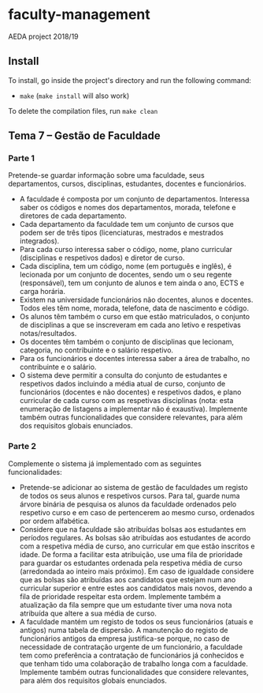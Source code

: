 # faculty-management
AEDA project 2018/19

## Install
To install, go inside the project's directory and run the following command:
- `make` (`make install` will also work)


To delete the compilation files, run `make clean`


## Tema 7 – Gestão de Faculdade
### Parte 1
Pretende-se guardar informação sobre uma faculdade, seus departamentos, cursos, 
disciplinas, estudantes, docentes e funcionários. 
- A faculdade é composta por um conjunto de departamentos. Interessa saber os 
códigos e nomes dos departamentos, morada, telefone e diretores de cada 
departamento.
- Cada departamento da faculdade tem um conjunto de cursos que podem ser de 
três tipos (licenciaturas, mestrados e mestrados integrados). 
- Para cada curso interessa saber o código, nome, plano curricular (disciplinas 
e respetivos dados) e diretor de curso. 
- Cada disciplina, tem um código, nome (em português e inglês), é lecionada por 
um conjunto de docentes, sendo um o seu regente (responsável), tem um conjunto 
de alunos e tem ainda o ano, ECTS e carga horária.
- Existem na universidade funcionários não docentes, alunos e docentes. Todos 
eles têm nome, morada, telefone, data de nascimento e código. 
- Os alunos têm também o curso em que estão matriculados, o conjunto de 
disciplinas a que se inscreveram em cada ano letivo e respetivas 
notas/resultados. 
- Os docentes têm também o conjunto de disciplinas que lecionam, categoria, 
no contribuinte e o salário respetivo. 
- Para os funcionários e docentes interessa saber a área de trabalho, no 
contribuinte e o salário.
- O sistema deve permitir a consulta do conjunto de estudantes e respetivos 
dados incluindo a média atual de curso, conjunto de funcionários (docentes e 
não docentes) e respetivos dados, e plano curricular de cada curso com as 
respetivas disciplinas (nota: esta enumeração de listagens a implementar não 
é exaustiva).
Implemente também outras funcionalidades que considere relevantes, para além 
dos requisitos globais enunciados.

### Parte 2
Complemente o sistema já implementado com as seguintes funcionalidades:
- Pretende-se adicionar ao sistema de gestão de faculdades um registo de todos 
os seus alunos e respetivos cursos. Para tal, guarde numa árvore binária de 
pesquisa os alunos da faculdade ordenados pelo respetivo curso e em caso de 
pertencerem ao mesmo curso, ordenados por ordem alfabética.
- Considere que na faculdade são atribuídas bolsas aos estudantes em períodos 
regulares. As bolsas são atribuídas aos estudantes de acordo com a respetiva 
média de curso, ano curricular em que estão inscritos e idade. De forma a 
facilitar esta atribuição, use uma fila de prioridade para guardar os 
estudantes ordenada pela respetiva média de curso (arredondada ao inteiro 
mais próximo). Em caso de igualdade considere que as bolsas são atribuídas 
aos candidatos que estejam num ano curricular superior e entre estes aos 
candidatos mais novos, devendo a fila de prioridade respeitar esta ordem. 
Implemente também a atualização da fila sempre que um estudante tiver uma nova 
nota atribuída que altere a sua média de curso.
- A faculdade mantém um registo de todos os seus funcionários (atuais e 
antigos) numa tabela de dispersão. A manutenção do registo de funcionários 
antigos da empresa justifica-se porque, no caso de necessidade de contratação 
urgente de um funcionário, a faculdade tem como preferência a contratação de 
funcionários já conhecidos e que tenham tido uma colaboração de trabalho longa 
com a faculdade.
Implemente também outras funcionalidades que considere relevantes, para além 
dos requisitos globais enunciados.